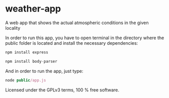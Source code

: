 # weather-app
A web app that shows the actual atmospheric conditions in the given locality


In order to run this app, you have to open terminal in the directory where the public folder is located and install the necessary dependencies:
```javascript
npm install express
```
```javascript
npm install body-parser
```
And in order to run the app, just type:
```javascript
node public/app.js
```


Licensed under the GPLv3 terms, 100 % free software.
